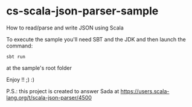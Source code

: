 # cs-scala-json-parser-sample
How to read/parse and write JSON using Scala

To execute the sample you'll need SBT and the JDK and then launch the command:

`sbt run`

at the sample's root folder

Enjoy !! ;) :)

P.S.: this project is created to answer Sada at https://users.scala-lang.org/t/scala-json-parser/4500